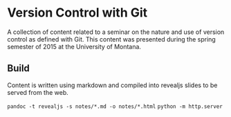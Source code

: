 # Version Control with Git

A collection of content related to a seminar on the nature and use of version
control as defined with Git. This content was presented during the spring
semester of 2015 at the University of Montana.

## Build

Content is written using markdown and compiled into revealjs slides to be served 
from the web.

`pandoc -t revealjs -s notes/*.md -o notes/*.html`
`python -m http.server`
